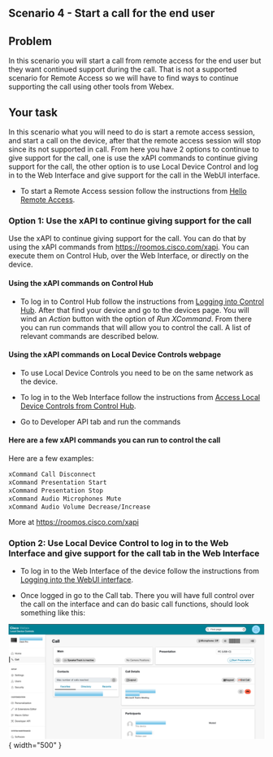 ## Scenario 4 - Start a call for the end user

## Problem

In this scenario you will start a call from remote access for the end user but they want continued support during the call. That is not a supported scenario for Remote Access so we will have to find ways to continue supporting the call using other tools from Webex.

## Your task

In this scenario what you will need to do is start a remote access session, and start a call on the device, after that the remote access session will stop since its not supported in call. From here you  have 2 options to continue to give support for the call, one is use the xAPI commands to continue giving support for the call, the other option is to use Local Device Control and log in to the Web Interface and give support for the call in the WebUI interface.

- To start a Remote Access session follow the instructions from [Hello Remote Access](./helloRemoteAccess.md).

### Option 1: Use the xAPI to continue giving support for the call

Use the xAPI to continue giving support for the call. You can do that by using the xAPI commands from https://roomos.cisco.com/xapi. You can execute them on Control Hub, over the Web Interface, or directly on the device. 

#### Using the xAPI commands on Control Hub

- To log in to Control Hub follow the instructions from [Logging into Control Hub](../guides.md). After that find your device and go to the devices page. You will wind an _Action_ button with the option of _Run XCommand_. From there you can run commands that will allow you to control the call. A list of relevant commands are described below.

#### Using the xAPI commands on Local Device Controls webpage

- To use Local Device Controls you need to be on the same network as the device.

- To log in to the Web Interface follow the instructions from [Access Local Device Controls from Control Hub](../guides.md). 

- Go to Developer API tab and run the commands

#### Here are a few xAPI commands you can run to control the call

Here are a few examples:

```
xCommand Call Disconnect
xCommand Presentation Start
xCommand Presentation Stop
xCommand Audio Microphones Mute
xCommand Audio Volume Decrease/Increase

``` 

More at https://roomos.cisco.com/xapi

### Option 2: Use Local Device Control to log in to the Web Interface and give support for the call tab in the Web Interface

- To log in to the Web Interface of the device follow the instructions from [Logging into the WebUI interface](../guides.md).

- Once logged in go to the Call tab. There you will have full control over the call on the interface and can do basic call functions, should look something like this:

![Call Controls Interface on the Device](./../assets/CallControlsInterfaceonWebInterface.png){ width="500" }

